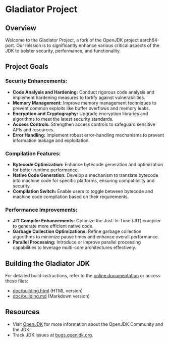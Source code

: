 # Gladiator Project

## Overview

Welcome to the Gladiator Project, a fork of the OpenJDK project aarch64-port. Our mission is to significantly enhance various critical aspects of the JDK to bolster security, performance, and functionality.

## Project Goals

### Security Enhancements:
- **Code Analysis and Hardening:** Conduct rigorous code analysis and implement hardening measures to fortify against vulnerabilities.
- **Memory Management:** Improve memory management techniques to prevent common exploits like buffer overflows and memory leaks.
- **Encryption and Cryptography:** Upgrade encryption libraries and algorithms to meet the latest security standards.
- **Access Controls:** Strengthen access controls to safeguard sensitive APIs and resources.
- **Error Handling:** Implement robust error-handling mechanisms to prevent information leakage and exploitation.

### Compilation Features:
- **Bytecode Optimization:** Enhance bytecode generation and optimization for better runtime performance.
- **Native Code Generation:** Develop a mechanism to translate bytecode into machine code for specific platforms, ensuring compatibility and security.
- **Compilation Switch:** Enable users to toggle between bytecode and machine code compilation based on their requirements.

### Performance Improvements:
- **JIT Compiler Enhancements:** Optimize the Just-In-Time (JIT) compiler to generate more efficient native code.
- **Garbage Collection Optimizations:** Refine garbage collection algorithms to minimize pause times and enhance overall performance.
- **Parallel Processing:** Introduce or improve parallel processing capabilities to leverage multi-core architectures effectively.

## Building the Gladiator JDK

For detailed build instructions, refer to the [online documentation](https://openjdk.org/groups/build/doc/building.html) or access these files:
- [doc/building.html](doc/building.html) (HTML version)
- [doc/building.md](doc/building.md) (Markdown version)

## Resources

- Visit [OpenJDK](https://openjdk.org/) for more information about the OpenJDK Community and the JDK.
- Track JDK issues at [bugs.openjdk.org](https://bugs.openjdk.org).
